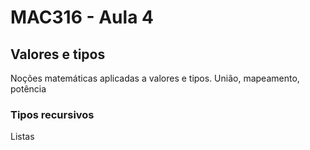 # MAC316 - Aula 4

## Valores e tipos

Noções matemáticas aplicadas a valores e tipos. União, mapeamento, potência

### Tipos recursivos

Listas
